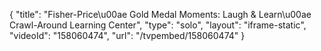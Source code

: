 {
    "title": "Fisher-Price\u00ae Gold Medal Moments: Laugh & Learn\u00ae Crawl-Around Learning Center",
    "type": "solo",
    "layout": "iframe-static",
    "videoId": "158060474",
    "url": "\/tvpembed\/158060474"
}